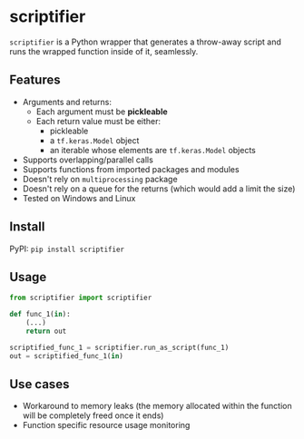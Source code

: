 # scriptifier
`scriptifier` is a Python wrapper that generates a throw-away script and runs the wrapped function inside of it, seamlessly. 

## Features
- Arguments and returns:
    - Each argument must be **pickleable**<br/>
    - Each return value must be either:
        - pickleable
        - a `tf.keras.Model` object
        - an iterable whose elements are `tf.keras.Model` objects
- Supports overlapping/parallel calls<br/>
- Supports functions from imported packages and modules<br/>
- Doesn't rely on `multiprocessing` package<br/>
- Doesn't rely on a queue for the returns (which would add a limit the size)<br/>
- Tested on Windows and Linux

## Install
PyPI: `pip install scriptifier`<br/>

## Usage
```python
from scriptifier import scriptifier

def func_1(in):
    (...)
    return out

scriptified_func_1 = scriptifier.run_as_script(func_1)
out = scriptified_func_1(in)
```

## Use cases
- Workaround to memory leaks (the memory allocated within the function will be completely freed once it ends)<br/>
- Function specific resource usage monitoring<br/>
